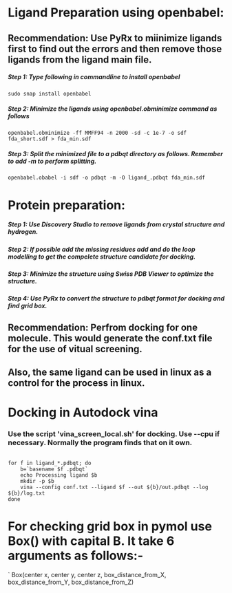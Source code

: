 # Ligand Preparation using openbabel:

## Recommendation: Use PyRx to miinimize ligands first to find out the errors and then remove those ligands from the ligand main file.


##### Step 1: Type following  in commandline to install openbabel

```sudo snap install openbabel```

##### Step 2: Minimize the ligands using openbabel.obminimize command as follows

```openbabel.obminimize -ff MMFF94 -n 2000 -sd -c 1e-7 -o sdf fda_short.sdf > fda_min.sdf```


##### Step 3: Split the minimized file to a pdbqt directory as follows. Remember to add -m to perform splitting.


``` openbabel.obabel -i sdf -o pdbqt -m -O ligand_.pdbqt fda_min.sdf ```


# Protein preparation:

##### Step 1: Use Discovery Studio to remove ligands from crystal structure and hydrogen.
##### Step 2: If possible add the missing residues add and do the loop modelling to get the compelete structure candidate for docking.
##### Step 3: Minimize the structure using Swiss PDB Viewer to optimize the structure.
##### Step 4: Use PyRx to convert the structure to pdbqt format for docking and find grid box. 

## Recommendation: Perfrom docking for one molecule. This would generate the conf.txt file for the use of vitual screening.
## Also, the same ligand can be used in linux as a control for the process in linux.



# Docking in Autodock vina

### Use the script 'vina_screen_local.sh' for docking. Use --cpu if necessary. Normally the program finds that on it own.

``` #! /bin/bash

for f in ligand_*.pdbqt; do
    b=`basename $f .pdbqt`
    echo Processing ligand $b
    mkdir -p $b
    vina --config conf.txt --ligand $f --out ${b}/out.pdbqt --log ${b}/log.txt
done
```

# For checking grid box in pymol use Box() with capital B. It take 6 arguments as follows:-

` Box(center x, center y, center z, box_distance_from_X, box_distance_from_Y, box_distance_from_Z)
